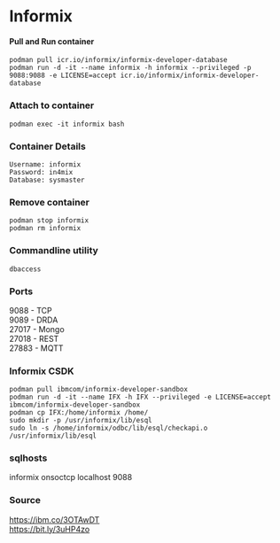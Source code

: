 # Informix
#### Pull and Run container
```
podman pull icr.io/informix/informix-developer-database
podman run -d -it --name informix -h informix --privileged -p 9088:9088 -e LICENSE=accept icr.io/informix/informix-developer-database
```

### Attach to container
```
podman exec -it informix bash
```

### Container Details
```
Username: informix
Password: in4mix
Database: sysmaster
```

### Remove container
```
podman stop informix
podman rm informix
```

### Commandline utility
```
dbaccess
```

### Ports
9088 - TCP  
9089 - DRDA  
27017 - Mongo  
27018 - REST  
27883 - MQTT  

### Informix CSDK
```
podman pull ibmcom/informix-developer-sandbox
podman run -d -it --name IFX -h IFX --privileged -e LICENSE=accept ibmcom/informix-developer-sandbox
podman cp IFX:/home/informix /home/
sudo mkdir -p /usr/informix/lib/esql
sudo ln -s /home/informix/odbc/lib/esql/checkapi.o /usr/informix/lib/esql
```

### sqlhosts
informix        onsoctcp        localhost         9088  

### Source
https://ibm.co/3OTAwDT  
https://bit.ly/3uHP4zo  

